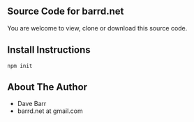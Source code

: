 ## Source Code for barrd.net

You are welcome to view, clone or download this source code.

## Install Instructions

```
npm init
```

## About The Author

- Dave Barr
- barrd.net at gmail.com
